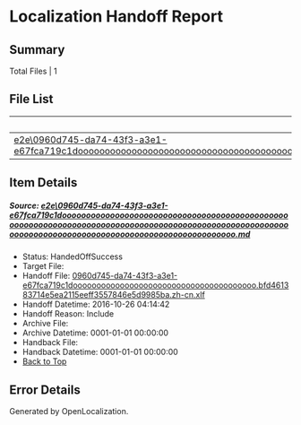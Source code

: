 # <a name='report-top'></a> Localization Handoff Report

## Summary
 Total Files | 1

## File List
 Source File | Status | Details 
 ----------- | ------ | ------- 
 [e2e\0960d745-da74-43f3-a3e1-e67fca719c1doooooooooooooooooooooooooooooooooooooooooooooooooooooooooooooooooooooooooooooooooooooooooooooooooooooooooooooooooooooooooooooooooooooooooooooooooooooooo.md](https://github.com/OpenLocalizationTestOrg/ol-test0/blob/df71d94bd9276078479fa0a4f396150d5097c230/e2e/0960d745-da74-43f3-a3e1-e67fca719c1doooooooooooooooooooooooooooooooooooooooooooooooooooooooooooooooooooooooooooooooooooooooooooooooooooooooooooooooooooooooooooooooooooooooooooooooooooooooo.md) | HandedOffSuccess | [Details](#05902bb853e7e0f624f7bb4863d727fb67f642bb1)

## Item Details
##### <a name='05902bb853e7e0f624f7bb4863d727fb67f642bb1'></a> Source: [e2e\0960d745-da74-43f3-a3e1-e67fca719c1doooooooooooooooooooooooooooooooooooooooooooooooooooooooooooooooooooooooooooooooooooooooooooooooooooooooooooooooooooooooooooooooooooooooooooooooooooooooo.md](https://github.com/OpenLocalizationTestOrg/ol-test0/blob/df71d94bd9276078479fa0a4f396150d5097c230/e2e/0960d745-da74-43f3-a3e1-e67fca719c1doooooooooooooooooooooooooooooooooooooooooooooooooooooooooooooooooooooooooooooooooooooooooooooooooooooooooooooooooooooooooooooooooooooooooooooooooooooooo.md)
* Status: HandedOffSuccess
* Target File: 
* Handoff File: [0960d745-da74-43f3-a3e1-e67fca719c1dooooooooooooooooooooooooooooooooooooooo.bfd461383714e5ea2115eeff3557846e5d9985ba.zh-cn.xlf](https://github.com/OpenLocalizationTestOrg/ol-test0-handoff/blob/ce4134bc2cb67c8ed5266ccae59779782a49229f/ol-handoff/OpenLocalizationTestOrg/ol-test0-zhcn/shujia/ht/0960d745-da74-43f3-a3e1-e67fca719c1dooooooooooooooooooooooooooooooooooooooo.bfd461383714e5ea2115eeff3557846e5d9985ba.zh-cn.xlf)
* Handoff Datetime: 2016-10-26 04:14:42
* Handoff Reason: Include
* Archive File: 
* Archive Datetime: 0001-01-01 00:00:00
* Handback File: 
* Handback Datetime: 0001-01-01 00:00:00
* [Back to Top](#report-top)


## Error Details

Generated by OpenLocalization.

